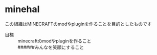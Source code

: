 # minehal
この組織はMINECRAFTのmodやpluginを作ることを目的としたものです
<dt>目標</dt>
<dd>minecraftのmodやpluginを作ること</dd>
<dd>######みんなを笑顔にすること</dd>

